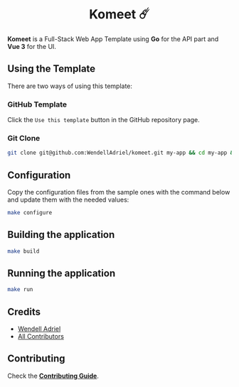 <div align="center">
    <h1>Komeet ☄️</h1>
</div>

**Komeet** is a Full-Stack Web App Template using **Go** for the API part and **Vue 3** for the UI. 

## Using the Template

There are two ways of using this template:

### GitHub Template

Click the `Use this template` button in the GitHub repository page.

### Git Clone

```bash
git clone git@github.com:WendellAdriel/komeet.git my-app && cd my-app && rm -rf .git
```

## Configuration

Copy the configuration files from the sample ones with the command below and update them with the needed values:

```bash
make configure
```

## Building the application

```bash
make build
```

## Running the application

```bash
make run
```

## Credits

- [Wendell Adriel](https://github.com/WendellAdriel)
- [All Contributors](../../contributors)

## Contributing

Check the **[Contributing Guide](CONTRIBUTING.md)**.